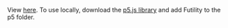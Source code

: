 View [here](https://editor.p5js.org/williammlekush/present/2ojebft7q).
To use locally, download the [p5.js library](https://p5js.org/download/) and add Futility to the p5 folder.
